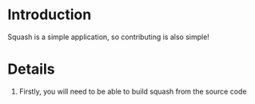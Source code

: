 # Introduction #

Squash is a simple application, so contributing is also simple!


# Details #

  1. Firstly, you will need to be able to build squash from the source code